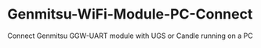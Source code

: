 # Genmitsu-WiFi-Module-PC-Connect
Connect Genmitsu GGW-UART module with UGS or Candle running on a PC
